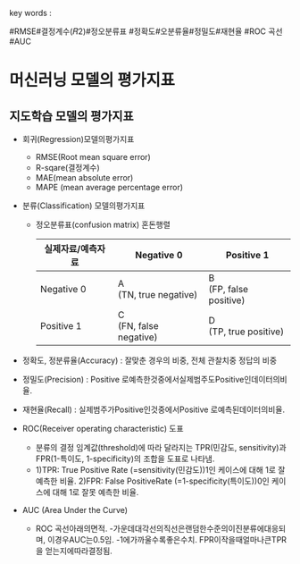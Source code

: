 key words : 

#RMSE#결정계수(𝑅2)#정오분류표
#정확도#오분류율#정밀도#재현율
#ROC 곡선#AUC

# 머신러닝 모델의 평가지표

## 지도학습 모델의 평가지표

- 회귀(Regression)모델의평가지표

  - RMSE(Root mean square error)
  - R-sqare(결정계수)
  - MAE(mean absolute error)
  - MAPE (mean average percentage error)

- 분류(Classification) 모델의평가지표

  - 정오분류표(confusion matrix) 혼돈행렬

    | 실제자료/예측자료 | Negative 0                 | Positive 1                 |
    | ----------------- | -------------------------- | -------------------------- |
    | Negative 0        | A<br/>(TN, true negative)  | B<br/>(FP, false positive) |
    | Positive 1        | C<br/>(FN, false negative) | D<br/>(TP, true positive)  |

- 정확도, 정분류율(Accuracy) : 잘맞춘 경우의 비중, 전체 관찰치중 정답의 비중

- 정밀도(Precision) : Positive 로예측한것중에서실제범주도Positive인데이터의비율.

- 재현율(Recall) : 실제범주가Positive인것중에서Positive 로예측된데이터의비율.

- ROC(Receiver operating characteristic) 도표

  - 분류의 결정 임계값(threshold)에 따라 달라지는 TPR(민감도, sensitivity)과
    FPR(1-특이도, 1-specificity)의 조합을 도표로 나타냄.
  - 1)TPR: True Positive Rate (=sensitivity(민감도))1인 케이스에 대해 1로 잘 예측한 비율.
    2)FPR: False PositiveRate (=1-specificity(특이도))0인 케이스에 대해 1로 잘못 예측한 비율.

- AUC (Area Under the Curve)

  - ROC 곡선아래의면적.
    -가운데대각선의직선은랜덤한수준의이진분류에대응되며,
    이경우AUC는0.5임.
    -1에가까울수록좋은수치. FPR이작을때얼마나큰TPR을
    얻는지에따라결정됨.

